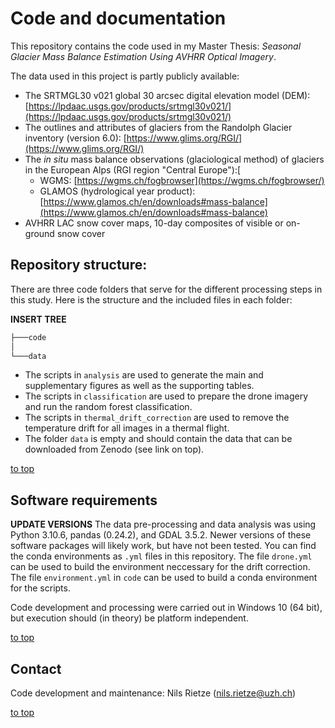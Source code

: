 # Code and documentation
This repository contains the code used in my Master Thesis: *Seasonal Glacier Mass Balance Estimation Using AVHRR Optical Imagery*.

The data used in this project is partly publicly available:
- The SRTMGL30 v021 global 30 arcsec digital elevation model (DEM): [https://lpdaac.usgs.gov/products/srtmgl30v021/](https://lpdaac.usgs.gov/products/srtmgl30v021/)
- The outlines and attributes of glaciers from the Randolph Glacier inventory (version 6.0): [https://www.glims.org/RGI/](https://www.glims.org/RGI/)
- The *in situ* mass balance observations (glaciological method) of glaciers in the European Alps (RGI region "Central Europe"):[
  - WGMS: [https://wgms.ch/fogbrowser](https://wgms.ch/fogbrowser/)
  - GLAMOS (hydrological year product): [https://www.glamos.ch/en/downloads#mass-balance](https://www.glamos.ch/en/downloads#mass-balance)
- AVHRR LAC snow cover maps, 10-day composites of visible or on-ground snow cover

## Repository structure:
There are three code folders that serve for the different processing steps in this study. Here is the structure and the included files in each folder:

**INSERT TREE**

```bash
├───code
│
└───data
```

- The scripts in `analysis` are used to generate the main and supplementary figures as well as the supporting tables.
- The scripts in `classification` are used to prepare the drone imagery and run the random forest classification.
- The scripts in `thermal_drift_correction` are used to remove the temperature drift for all images in a thermal flight.
- The folder `data` is empty and should contain the data that can be downloaded from Zenodo (see link on top).

[to top](https://github.com/nrietze/avhrr_mass_balance/README.md)

## Software requirements
**UPDATE VERSIONS**
The data pre-processing and data analysis was using Python 3.10.6, pandas (0.24.2), and GDAL 3.5.2. Newer versions of these software packages will likely work, but have not been tested. You can find the conda environments as `.yml` files in this repository. The file `drone.yml` can be used to build the environment neccessary for the drift correction. The file `environment.yml` in `code` can be used to build a conda environment for the scripts.

Code development and processing were carried out in Windows 10 (64 bit), but execution should (in theory) be platform independent.

[to top](https://github.com/nrietze/avhrr_mass_balance/README.md)

## Contact
Code development and maintenance: Nils Rietze ([nils.rietze@uzh.ch](nils.rietze@uzh.ch))

[to top](https://github.com/nrietze/avhrr_mass_balance/README.md)
